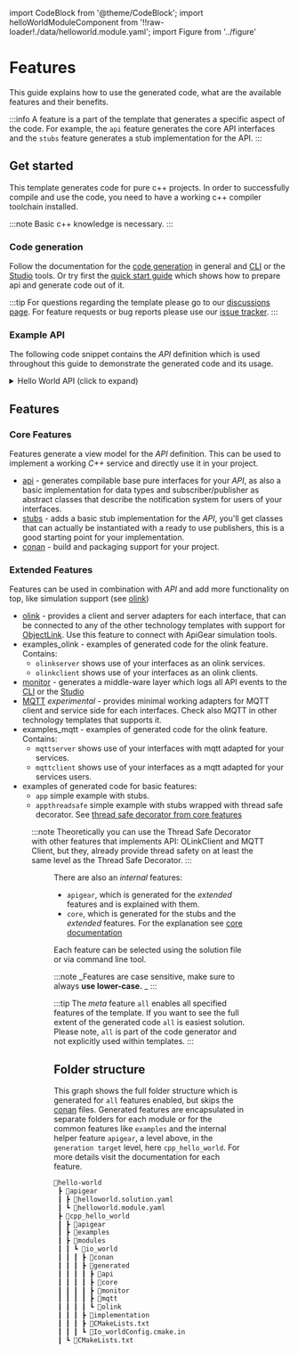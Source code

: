 import CodeBlock from '@theme/CodeBlock';
import helloWorldModuleComponent from '!!raw-loader!./data/helloworld.module.yaml';
import Figure from '../figure'

# Features

This guide explains how to use the generated code, what are the available features and their benefits.

:::info
A feature is a part of the template that generates a specific aspect of the code. For example, the `api` feature generates the core API interfaces and the `stubs` feature generates a stub implementation for the API.
:::

## Get started

This template generates code for pure c++ projects. In order to successfully compile and use the code, you need to have a working c++ compiler toolchain installed.

:::note
Basic c++ knowledge is necessary.
:::

### Code generation

Follow the documentation for the [code generation](https://docs.apigear.io/docs/start/first_steps) in general and [CLI](https://docs.apigear.io/docs/cli/generate) or the [Studio](https://docs.apigear.io/docs/category/desktop-studio) tools.
Or try first the [quick start guide](../quickstart/index.md) which shows how to prepare api and generate code out of it.

:::tip
For questions regarding the template please go to our [discussions page](https://github.com/orgs/apigear-io/discussions). For feature requests or bug reports please use our [issue tracker](https://github.com/apigear-io/template-cpp14/issues).
:::

### Example API

The following code snippet contains the _API_ definition which is used throughout this guide to demonstrate the generated code and its usage.

<details><summary>Hello World API (click to expand)</summary>
<CodeBlock language="yaml" showLineNumbers>{helloWorldModuleComponent}</CodeBlock>
</details>

## Features

### Core Features

Features generate a view model for the _API_ definition. This can be used to implement a working _C++_ service and directly use it in your project.

- [api](api.md) - generates compilable base pure interfaces for your _API_, as also a basic implementation for data types and subscriber/publisher as abstract classes that describe the notification system for users of your interfaces.
- [stubs](stubs.md) - adds a basic stub implementation for the _API_, you'll get classes that can actually be instantiated with a ready to use publishers, this is a good starting point for your implementation.
- [conan](conan.md) - build and packaging support for your project.

### Extended Features

Features can be used in combination with _API_ and add more functionality on top, like simulation support (see [olink](olink.md#simulation))

- [olink](olink.md) - provides a client and server adapters for each interface, that can be connected to any of the other technology templates with support for [ObjectLink](https://docs.apigear.io/objectlink/). Use this feature to connect with ApiGear simulation tools.
- examples_olink - examples of generated code for the olink feature. Contains:
	- `olinkserver` shows use of your interfaces as an olink services.
	- `olinkclient` shows use of your interfaces as an olink clients.
- [monitor](monitor.md) - generates a middle-ware layer which logs all API events to the [CLI](https://docs.apigear.io/docs/category/command-line) or the [Studio](https://docs.apigear.io/docs/category/desktop-studio)
- [MQTT](mqtt.md) _experimental_ - provides minimal working adapters for MQTT client and service side for each interfaces. Check also MQTT in other technology templates that supports it.
- examples_mqtt - examples of generated code for the olink feature. Contains:
	- `mqttserver` shows use of your interfaces with mqtt adapted for your services.
	- `mqttclient` shows use of your interfaces as a mqtt adapted for your services users.
- examples of generated code for basic features:
  - `app` simple example with stubs.
  - `appthreadsafe` simple example with stubs wrapped with thread safe decorator. See [thread safe decorator from core features](stubs.md#core)

<Figure caption="Overview of features for user application, including receiving data from network: Bottom floor shows possible inputs for your API, you can either obtain data from the network with OLink or MQTT or use local (thread safe if necessary) implementation." src="/img/features/featuresApp.png" />

:::note
Theoretically you can use the Thread Safe Decorator with other features that implements API: OLinkClient and MQTT Client, but they, already provide thread safety on at least the same level as the Thread Safe Decorator.
:::

<Figure caption="Overview of features for user application, including publishing data through network: Topmost floor shows your options for using your local implementation (bottom floor): you can use it in your local app and/or use method of sharing the data with clients in the network. Consider then using thread safe version of your implementation." src="/img/features/featuresServer.png" />

There are also an _internal_ features:

- `apigear`, which is generated for the _extended_ features and is explained with them.
- `core`, which is generated for the stubs and the _extended_ features. For the explanation see [core documentation](stubs.md#core)

Each feature can be selected using the solution file or via command line tool.

:::note
_Features are case sensitive, make sure to always **use lower-case.** _
:::

:::tip
The _meta_ feature `all` enables all specified features of the template. If you want to see the full extent of the generated code `all` is easiest solution.
Please note, `all` is part of the code generator and not explicitly used within templates.
:::

## Folder structure

This graph shows the full folder structure which is generated for `all` features enabled, but skips the [conan](conan.md) files. Generated features are encapsulated in separate folders for each module or for the common features like `examples` and the internal helper feature `apigear`, a level above, in the `generation target` level, here `cpp_hello_world`. For more details visit the documentation for each feature.

```bash
📂hello-world
 ┣ 📂apigear
 ┃ ┣ 📜helloworld.solution.yaml
 ┃ ┗ 📜helloworld.module.yaml
 ┣ 📂cpp_hello_world
 ┃ ┣ 📂apigear
 ┃ ┣ 📂examples
 ┃ ┣ 📂modules
 ┃ ┃ ┗ 📂io_world
 ┃ ┃ ┃ ┣ 📂conan
 ┃ ┃ ┃ ┣ 📂generated
 ┃ ┃ ┃ ┃ ┣ 📂api
 ┃ ┃ ┃ ┃ ┣ 📂core
 ┃ ┃ ┃ ┃ ┣ 📂monitor
 ┃ ┃ ┃ ┃ ┣ 📂mqtt
 ┃ ┃ ┃ ┃ ┗ 📂olink
 ┃ ┃ ┃ ┣ 📂implementation
 ┃ ┃ ┃ ┣ 📜CMakeLists.txt
 ┃ ┃ ┃ ┗ 📜Io_worldConfig.cmake.in
 ┃ ┗ 📜CMakeLists.txt
```
